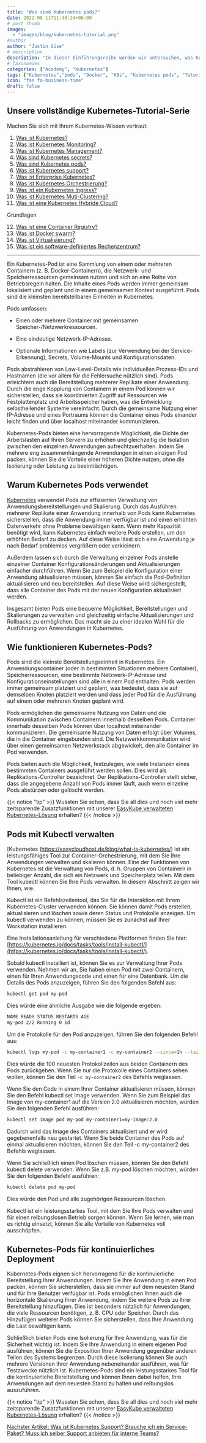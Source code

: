 ```yaml
---
title: "Was sind Kubernetes pods?"
date: 2022-08-11T11:40:24+06:00
# post thumb
images:
  - "images/blog/kubernetes-tutorial.png"
#author
author: "Justin Güse"
# description
description: "In dieser Einführungsreihe werden wir untersuchen, was Kubernetes-Pods sind und warum sie die wichtigsten Kubernetes-Teile sind, in denen Ihre Software läuft."
# Taxonomies
categories: ["Academy", "Kubernetes"]
tags: ["Kubernetes","pods", "Docker", "K8s", "Kubernetes pods", "Tutorial"]
icon: "fas fa-business-time"
draft: false
---
```


## Unsere vollständige Kubernetes-Tutorial-Serie

Machen Sie sich mit Ihrem Kubernetes-Wissen vertraut:

1. [Was ist Kubernetes?](/de/blog/was-ist-kubernetes/)
2. [Was ist Kubernetes Monitoring?](/de/blog/was-ist-kubernetes-monitoring/)
3. [Was ist Kubernetes Management?](/de/blog/was-ist-kubernetes-management/)
4. [Was sind Kubernetes secrets?](/de/blog/was-sind-kubernetes-secrets/)
5. [Was sind Kubernetes pods?](/de/blog/was-sind-kubernetes-pods/)
6. [Was ist Kubernetes support?](/de/blog/was-ist-kubernetes-support/)
7. [Was ist Enterprise Kubernetes?](/de/blog/was-ist-enterprise-kubernetes/)
8. [Was ist Kubernetes Orchestrierung?](/de/blog/was-ist-kubernetes-orchestrierung/)
9. [Was ist ein Kubernetes Ingress?](/de/blog/was-ist-ein-kubernetes-ingress/)
10. [Was ist Kubernetes Muti-Clustering?](/de/blog/was-ist-kubernetes-multi-clustering/)
11. [Was ist eine Kubernetes Hybride Cloud?](/blog/was-ist-kubernetes-multi-cloud-oder-hybrid-cloud/)

Grundlagen

12. [Was ist eine Container Registry?](/de/blog/was-ist-eine-container-registry/)
13. [Was ist Docker swarm?](/de/blog/was-ist-docker-swarm/)
14. [Was ist Virtualisierung?](/de/blog/was-ist-virtualisierung/)
15. [Was ist ein software-definiertes Rechenzentrum?](/de/blog/was-ist-ein-software-definiertes-rechenzentrum/)

---


Ein Kubernetes-Pod ist eine Sammlung von einem oder mehreren Containern (z. B. Docker-Containern), die Netzwerk- und Speicherressourcen gemeinsam nutzen und sich an eine Reihe von Betriebsregeln halten. Die Inhalte eines Pods werden immer gemeinsam lokalisiert und geplant und in einem gemeinsamen Kontext ausgeführt. Pods sind die kleinsten bereitstellbaren Einheiten in Kubernetes.

Pods umfassen:

- Einen oder mehrere Container mit gemeinsamen Speicher-/Netzwerkressourcen.

- Eine eindeutige Netzwerk-IP-Adresse.

- Optionale Informationen wie Labels (zur Verwendung bei der Service-Erkennung), Secrets, Volume-Mounts und Konfigurationsdaten.

Pods abstrahieren von Low-Level-Details wie individuellen Prozess-IDs und Hostnamen (die vor allem für die Fehlersuche nützlich sind). Pods erleichtern auch die Bereitstellung mehrerer Replikate einer Anwendung. Durch die enge Kopplung von Containern in einem Pod können wir sicherstellen, dass sie koordinierten Zugriff auf Ressourcen wie Festplattenplatz und Arbeitsspeicher haben, was die Entwicklung selbstheilender Systeme vereinfacht. Durch die gemeinsame Nutzung einer IP-Adresse und eines Portraums können die Container eines Pods einander leicht finden und über localhost miteinander kommunizieren.

Kubernetes-Pods bieten eine hervorragende Möglichkeit, die Dichte der Arbeitslasten auf Ihren Servern zu erhöhen und gleichzeitig die Isolation zwischen den einzelnen Anwendungen aufrechtzuerhalten. Indem Sie mehrere eng zusammenhängende Anwendungen in einen einzigen Pod packen, können Sie die Vorteile einer höheren Dichte nutzen, ohne die Isolierung oder Leistung zu beeinträchtigen.

## Warum Kubernetes Pods verwendet

[Kubernetes](https://easycloudhost.de/blog/what-is-kubernetes/) verwendet Pods zur effizienten Verwaltung von Anwendungsbereitstellungen und Skalierung. Durch das Ausführen mehrerer Replikate einer Anwendung innerhalb von Pods kann Kubernetes sicherstellen, dass die Anwendung immer verfügbar ist und einen erhöhten Datenverkehr ohne Probleme bewältigen kann. Wenn mehr Kapazität benötigt wird, kann Kubernetes einfach weitere Pods erstellen, um den erhöhten Bedarf zu decken. Auf diese Weise lässt sich eine Anwendung je nach Bedarf problemlos vergrößern oder verkleinern.

Außerdem lassen sich durch die Verwaltung einzelner Pods anstelle einzelner Container Konfigurationsänderungen und Aktualisierungen einfacher durchführen. Wenn Sie zum Beispiel die Konfiguration einer Anwendung aktualisieren müssen, können Sie einfach die Pod-Definition aktualisieren und neu bereitstellen. Auf diese Weise wird sichergestellt, dass alle Container des Pods mit der neuen Konfiguration aktualisiert werden.

Insgesamt bieten Pods eine bequeme Möglichkeit, Bereitstellungen und Skalierungen zu verwalten und gleichzeitig einfache Aktualisierungen und Rollbacks zu ermöglichen. Das macht sie zu einer idealen Wahl für die Ausführung von Anwendungen in Kubernetes.

## Wie funktionieren Kubernetes-Pods?

Pods sind die kleinste Bereitstellungseinheit in Kubernetes. Ein Anwendungscontainer (oder in bestimmten Situationen mehrere Container), Speicherressourcen, eine bestimmte Netzwerk-IP-Adresse und Konfigurationseinstellungen sind alle in einem Pod enthalten. Pods werden immer gemeinsam platziert und geplant, was bedeutet, dass sie auf demselben Knoten platziert werden und dass jeder Pod für die Ausführung auf einem oder mehreren Knoten geplant wird.

Pods ermöglichen die gemeinsame Nutzung von Daten und die Kommunikation zwischen Containern innerhalb desselben Pods. Container innerhalb desselben Pods können über localhost miteinander kommunizieren. Die gemeinsame Nutzung von Daten erfolgt über Volumes, die in die Container eingebunden sind. Die Netzwerkkommunikation wird über einen gemeinsamen Netzwerkstack abgewickelt, den alle Container im Pod verwenden.

Pods bieten auch die Möglichkeit, festzulegen, wie viele Instanzen eines bestimmten Containers ausgeführt werden sollen. Dies wird als Replikations-Controller bezeichnet. Der Replikations-Controller stellt sicher, dass die angegebene Anzahl von Pods immer läuft, auch wenn einzelne Pods abstürzen oder gelöscht werden.


{{< notice "tip" >}}
  Wussten Sie schon, dass Sie all dies und noch viel mehr zeitsparende Zusatzfunktionen mit unserer [EasyKube verwalteten Kubernetes-Lösung](/de/services/easykube) erhalten?
{{< /notice >}}


## Pods mit Kubectl verwalten

[Kubernetes (https://easycloudhost.de/blog/what-is-kubernetes/) ist ein leistungsfähiges Tool zur Container-Orchestrierung, mit dem Sie Ihre Anwendungen verwalten und skalieren können. Eine der Funktionen von Kubernetes ist die Verwaltung von Pods, d. h. Gruppen von Containern in beliebiger Anzahl, die sich ein Netzwerk und Speicherplatz teilen. Mit dem Tool kubectl können Sie Ihre Pods verwalten. In diesem Abschnitt zeigen wir Ihnen, wie.

Kubectl ist ein Befehlszeilentool, das Sie für die Interaktion mit Ihrem Kubernetes-Cluster verwenden können. Sie können damit Pods erstellen, aktualisieren und löschen sowie deren Status und Protokolle anzeigen. Um kubectl verwenden zu können, müssen Sie es zunächst auf Ihrer Workstation installieren.

Eine Installationsanleitung für verschiedene Plattformen finden Sie hier: [https://kubernetes.io/docs/tasks/tools/install-kubectl/](https://kubernetes.io/docs/tasks/tools/install-kubectl/).

Sobald kubectl installiert ist, können Sie es zur Verwaltung Ihrer Pods verwenden. Nehmen wir an, Sie haben einen Pod mit zwei Containern, einen für Ihren Anwendungscode und einen für eine Datenbank. Um die Details des Pods anzuzeigen, führen Sie den folgenden Befehl aus:

```bash
kubectl get pod my-pod
```

Dies würde eine ähnliche Ausgabe wie die folgende ergeben:

```bash
NAME READY STATUS RESTARTS AGE 
my-pod 2/2 Running 0 1d
```


Um die Protokolle für den Pod anzuzeigen, führen Sie den folgenden Befehl aus:

```bash
kubectl logs my-pod -c my-container1 -c my-container2 --since=1h --tail=100
```

Dies würde die 100 neuesten Protokollzeilen aus beiden Containern des Pods zurückgeben. Wenn Sie nur die Protokolle eines Containers sehen wollen, können Sie den Teil `-c my-container2` des Befehls weglassen.

Wenn Sie den Code in einem Ihrer Container aktualisieren müssen, können Sie den Befehl kubectl set image verwenden. Wenn Sie zum Beispiel das Image von my-container1 auf die Version 2.0 aktualisieren möchten, würden Sie den folgenden Befehl ausführen:

```bash
kubectl set image pod my-pod my-container1=my-image:2.0
```

Dadurch wird das Image des Containers aktualisiert und er wird gegebenenfalls neu gestartet. Wenn Sie beide Container des Pods auf einmal aktualisieren möchten, können Sie den Teil -c my-container2 des Befehls weglassen.

Wenn Sie schließlich einen Pod löschen müssen, können Sie den Befehl kubectl delete verwenden. Wenn Sie z.B. my-pod löschen möchten, würden Sie den folgenden Befehl ausführen:

```bash
kubectl delete pod my-pod
```

Dies würde den Pod und alle zugehörigen Ressourcen löschen.

Kubectl ist ein leistungsstarkes Tool, mit dem Sie Ihre Pods verwalten und für einen reibungslosen Betrieb sorgen können. Wenn Sie lernen, wie man es richtig einsetzt, können Sie alle Vorteile von Kubernetes voll ausschöpfen.

## Kubernetes-Pods für kontinuierliches Deployment

Kubernetes-Pods eignen sich hervorragend für die kontinuierliche Bereitstellung Ihrer Anwendungen. Indem Sie Ihre Anwendung in einen Pod packen, können Sie sicherstellen, dass sie immer auf dem neuesten Stand und für Ihre Benutzer verfügbar ist. Pods ermöglichen Ihnen auch die horizontale Skalierung Ihrer Anwendung, indem Sie weitere Pods zu Ihrer Bereitstellung hinzufügen. Dies ist besonders nützlich für Anwendungen, die viele Ressourcen benötigen, z. B. CPU oder Speicher. Durch das Hinzufügen weiterer Pods können Sie sicherstellen, dass Ihre Anwendung die Last bewältigen kann.

Schließlich bieten Pods eine Isolierung für Ihre Anwendung, was für die Sicherheit wichtig ist. Indem Sie Ihre Anwendung in einem eigenen Pod ausführen, können Sie die Exposition Ihrer Anwendung gegenüber anderen Teilen des Systems begrenzen. Durch diese Isolierung können Sie auch mehrere Versionen Ihrer Anwendung nebeneinander ausführen, was für Testzwecke nützlich ist. Kubernetes-Pods sind ein leistungsstarkes Tool für die kontinuierliche Bereitstellung und können Ihnen dabei helfen, Ihre Anwendungen auf dem neuesten Stand zu halten und reibungslos auszuführen.


{{< notice "tip" >}}
  Wussten Sie schon, dass Sie all dies und noch viel mehr zeitsparende Zusatzfunktionen mit unserer [EasyKube verwalteten Kubernetes-Lösung](/de/services/easykube) erhalten?
{{< /notice >}}

[Nächster Artikel: Was ist Kubernetes Support? Brauche ich ein Service-Paket? Muss ich selber Support anbieten für interne Teams?](/de/blog/was-ist-kubernetes-support/)